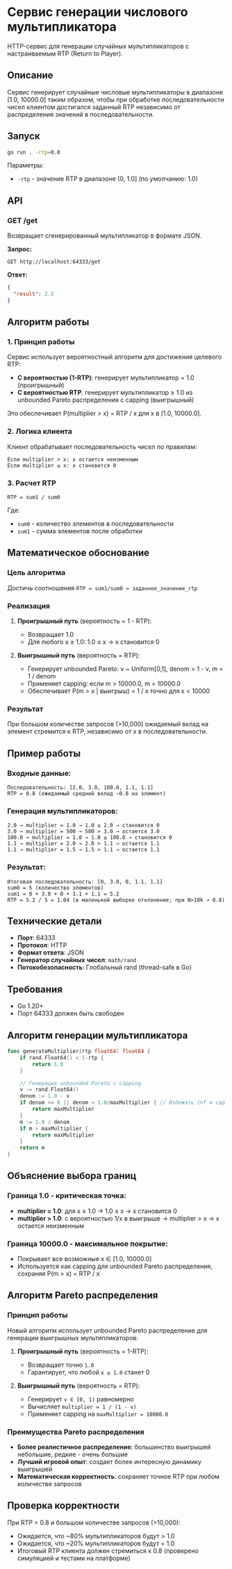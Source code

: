 # Сервис генерации числового мультипликатора

HTTP-сервис для генерации случайных мультипликаторов с настраиваемым RTP (Return to Player).

## Описание

Сервис генерирует случайные числовые мультипликаторы в диапазоне [1.0, 10000.0] таким образом, чтобы при обработке последовательности чисел клиентом достигался заданный RTP независимо от распределения значений в последовательности.

## Запуск

```bash
go run . -rtp=0.8
```

Параметры:
- `-rtp` - значение RTP в диапазоне (0, 1.0] (по умолчанию: 1.0)

## API

### GET /get

Возвращает сгенерированный мультипликатор в формате JSON.

**Запрос:**
```
GET http://localhost:64333/get
```

**Ответ:**
```json
{
  "result": 2.5
}
```

## Алгоритм работы

### 1. Принцип работы

Сервис использует вероятностный алгоритм для достижения целевого RTP:

- **С вероятностью (1-RTP)**: генерирует мультипликатор = 1.0 (проигрышный)
- **С вероятностью RTP**: генерирует мультипликатор ≥ 1.0 из unbounded Pareto распределения с capping (выигрышный)

Это обеспечивает P(multiplier > x) = RTP / x для x в [1.0, 10000.0].

### 2. Логика клиента

Клиент обрабатывает последовательность чисел по правилам:

```
Если multiplier > x: x остается неизменным
Если multiplier ≤ x: x становится 0
```

### 3. Расчет RTP

```
RTP = sum1 / sum0
```

Где:
- `sum0` - количество элементов в последовательности
- `sum1` - сумма элементов после обработки

## Математическое обоснование

### Цель алгоритма

Достичь соотношения `RTP = sum1/sum0 ≈ заданное_значение_rtp`

### Реализация

1. **Проигрышный путь** (вероятность = 1 - RTP):
   - Возвращает 1.0
   - Для любого x ≥ 1.0: 1.0 ≤ x → x становится 0

2. **Выигрышный путь** (вероятность = RTP):
   - Генерирует unbounded Pareto: v ~ Uniform[0,1], denom = 1 - v, m = 1 / denom
   - Применяет capping: если m > 10000.0, m = 10000.0
   - Обеспечивает P(m > x | выигрыш) = 1 / x точно для x < 10000

### Результат

При большом количестве запросов (>10,000) ожидаемый вклад на элемент стремится к RTP, независимо от x в последовательности.

## Пример работы

### Входные данные:
```
Последовательность: [2.0, 3.0, 100.0, 1.1, 1.1]
RTP = 0.8 (ожидаемый средний вклад ~0.8 на элемент)
```

### Генерация мультипликаторов:
```
2.0 → multiplier = 1.0 → 1.0 ≤ 2.0 → становится 0
3.0 → multiplier = 500 → 500 > 3.0 → остается 3.0
100.0 → multiplier = 1.0 → 1.0 ≤ 100.0 → становится 0
1.1 → multiplier = 2.0 → 2.0 > 1.1 → остается 1.1
1.1 → multiplier = 1.5 → 1.5 > 1.1 → остается 1.1
```

### Результат:
```
Итоговая последовательность: [0, 3.0, 0, 1.1, 1.1]
sum0 = 5 (количество элементов)
sum1 = 0 + 3.0 + 0 + 1.1 + 1.1 = 5.2
RTP = 5.2 / 5 = 1.04 (в маленькой выборке отклонение; при N>10k → 0.8)
```

## Технические детали

- **Порт**: 64333
- **Протокол**: HTTP
- **Формат ответа**: JSON
- **Генератор случайных чисел**: `math/rand` 
- **Потокобезопасность**: Глобальный rand (thread-safe в Go)

## Требования

- Go 1.20+
- Порт 64333 должен быть свободен

## Алгоритм генерации мультипликатора

```go
func generateMultiplier(rtp float64) float64 {
    if rand.Float64() < 1-rtp {
        return 1.0
    }

    // Генерация unbounded Pareto с capping
    v := rand.Float64()
    denom := 1.0 - v
    if denom <= 0 || denom < 1.0/maxMultiplier { // Избежать inf и cap
        return maxMultiplier
    }
    m := 1.0 / denom
    if m > maxMultiplier {
        return maxMultiplier
    }
    return m
}
```

## Объяснение выбора границ

### Граница 1.0 - критическая точка:
- **multiplier = 1.0**: для x ≥ 1.0 → 1.0 ≤ x → x становится 0
- **multiplier > 1.0**: с вероятностью 1/x в выигрыше → multiplier > x → x остается неизменным

### Граница 10000.0 - максимальное покрытие:
- Покрывает все возможные x ∈ [1.0, 10000.0]
- Используется как capping для unbounded Pareto распределения, сохраняя P(m > x) = RTP / x

## Алгоритм Pareto распределения

### Принцип работы

Новый алгоритм использует unbounded Pareto распределение для генерации выигрышных мультипликаторов:

1. **Проигрышный путь** (вероятность = 1-RTP):
   - Возвращает точно `1.0`
   - Гарантирует, что любой `x ≥ 1.0` станет 0

2. **Выигрышный путь** (вероятность = RTP):
   - Генерирует `v ∈ [0, 1)` равномерно
   - Вычисляет `multiplier = 1 / (1 - v)`
   - Применяет capping на `maxMultiplier = 10000.0`

### Преимущества Pareto распределения

- **Более реалистичное распределение**: большинство выигрышей небольшие, редкие - очень большие
- **Лучший игровой опыт**: создает более интересную динамику выигрышей
- **Математическая корректность**: сохраняет точное RTP при любом количестве запросов

## Проверка корректности

При RTP = 0.8 и большом количестве запросов (>10,000):
- Ожидается, что ~80% мультипликаторов будут > 1.0
- Ожидается, что ~20% мультипликаторов будут = 1.0
- Итоговый RTP клиента должен стремиться к 0.8 (проверено симуляцией и тестами на платформе)